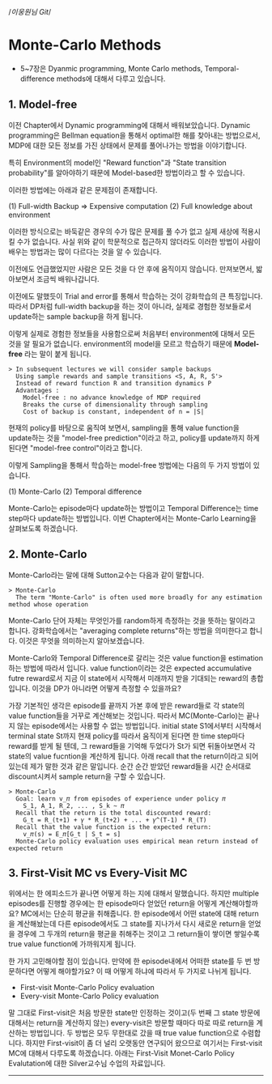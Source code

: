 /*이웅원님 Git*/

# Monte-Carlo Methods

  - 5~7장은 Dyanmic programming, Monte Carlo methods, Temporal-difference methods에 대해서 다루고 있습니다.

## 1. Model-free

  이전 Chapter에서 Dynamic programming에 대해서 배워보았습니다.
  Dynamic programming은 Bellman equation을 통해서 optimal한 해를 찾아내는 방법으로서, MDP에 대한 모든 정보를 가진 상태에서 문제를 풀어나가는 방법을 이야기합니다.

  특히 Environment의 model인 "Reward function"과 "State transition probability"를 알아야하기 때문에 Model-based한 방법이라고 할 수 있습니다.

  이러한 방법에는 아래과 같은 문제점이 존재합니다.

  (1) Full-width Backup => Expensive computation
  (2) Full knowledge about environment

  이러한 방식으로는 바둑같은 경우의 수가 많은 문제를 풀 수가 없고 실제 새상에 적용시킬 수가 없습니다.
  사실 위와 같이 학문적으로 접근하지 않더라도 이러한 방법이 사람이 배우는 방법과는 많이 다르다는 것을 알 수 있습니다.

  이전에도 언급했었지만 사람은 모든 것을 다 안 후에 움직이지 않습니다. 만져보면서, 밟아보면서 조금씩 배워나갑니다.

  이전에도 말했듯이 Trial and error를 통해서 학습하는 것이 강화학습의 큰 특징입니다. 따라서 DP처럼 full-width backup을 하는 것이 아니라, 실제로 경험한 정보들로서 update하는 sample backup을 하게 됩니다.

  이렇게 실제로 경험한 정보들을 사용함으로써 처음부터 environment에 대해서 모든 것을 알 필요가 없습니다. environment의 model을 모르고 학습하기 때문에 __Model-free__ 라는 말이 붙게 됩니다.

    > In subsequent lectures we will consider sample backups
      Using sample rewards and sample transitions <S, A, R, S'>
      Instead of reward function R and transition dynamics P
      Advantages :
        Model-free : no advance knowledge of MDP required
        Breaks the curse of dimensionality through sampling
        Cost of backup is constant, independent of n = |S|


  현재의 policy를 바탕으로 움직여 보면서, sampling을 통해 value function을 update하는 것을 "model-free prediction"이라고 하고, policy를 update까지 하게 된다면 "model-free control"이라고 합니다.

  이렇게 Sampling을 통해서 학습하는 model-free 방법에는 다음의 두 가지 방법이 있습니다.

  (1) Monte-Carlo
  (2) Temporal difference

  Monte-Carlo는 episode마다 update하는 방법이고 Temporal Difference는 time step마다 update하는 방법입니다. 이번 Chapter에서는 Monte-Carlo Learning을 살펴보도록 하겠습니다.

## 2. Monte-Carlo

  Monte-Carlo라는 말에 대해 Sutton교수는 다음과 같이 말합니다.

    > Monte-Carlo
      The term "Monte-Carlo" is often used more broadly for any estimation method whose operation

  Monte-Carlo 단어 자체는 무엇인가를 random하게 측정하는 것을 뜻하는 말이라고 합니다. 강화학습에서는 "averaging complete returns"하는 방법을 의미한다고 합니다. 이것은 무엇을 의미하는지 알아보겠습니다.

  Monte-Carlo와 Temporal Difference로 갈리는 것은 value function을 estimation하는 방법에 따라서 입니다. value function이라는 것은 expected accumulative futre reward로서 지금 이 state에서 시작해서 미래까지 받을 기대되는 reward의 총합입니다. 이것을 DP가 아니라면 어떻게 측정할 수 있을까요?

  가장 기본적인 생각은 episode를 끝까지 가본 후에 받은 reward들로 각 state의 value function들을 거꾸로 계산해보는 것입니다. 따라서 MC(Monte-Carlo)는 끝나지 않는 episode에서는 사용할 수 없는 방법입니다. initial state S1에서부터 시작해서 terminal state St까지 현재 policy를 따라서 움직이게 된다면 한 time step마다 reward를 받게 될 텐데, 그 reward들을 기억해 두었다가 St가 되면 뒤돌아보면서 각 state의 value fucntion을 계산하게 됩니다. 아래 recall that the return이라고 되어있는데 제가 말한 것과 같은 말입니다. 순간 순간 받았던 reward들을 시간 순서대로 discount시켜서 sample return을 구할 수 있습니다.

    > Monte-Carlo
      Goal: learn v_𝜋 from episodes of experience under policy 𝜋
        S_1, A_1, R_2, ... , S_k ~ 𝜋
      Recall that the return is the total discounted reward:
        G_t = R_(t+1) + 𝛾 * R_(t+2) + ... + 𝛾^(T-1) * R_(T)
      Recall that the value function is the expected return:
        v_𝜋(s) = E_𝜋[G_t | S_t = s]
      Monte-Carlo policy evaluation uses empirical mean return instead of expected return

## 3. First-Visit MC vs Every-Visit MC

  위에서는 한 에피소드가 끝나면 어떻게 하는 지에 대해서 말했습니다. 하지만 multiple episodes를 진행할 경우에는 한 episode마다 얻었던 return을 어떻게 계산해야할까요? MC에서는 단순히 평균을 취해줍니다. 한 episode에서 어떤 state에 대해 return을 계산해놨는데 다른 episode에서도 그 state를 지나가서 다시 새로운 return을 얻었을 경우에 그 두개의 return을 평균을 취해주는 것이고 그 return들이 쌓이면 쌓일수록 true value function에 가까워지게 됩니다.

  한 가지 고민해야할 점이 있습니다. 만약에 한 episode내에서 어떠한 state를 두 번 방문하다면 어떻게 해야할가요? 이 때 어떻게 하냐에 따라서 두 가지로 나뉘게 됩니다.

  - First-visit Monte-Carlo Policy evaluation
  - Every-visit Monte-Carlo Policy evaluation

  말 그대로 First-visit은 처음 방문한 state만 인정하는 것이고(두 번째 그 state 방문에 대해서는 return을 계산하지 않는) every-visit은 방문할 때마다 따로 따로 return을 계산하는 방법입니다. 두 방법은 모두 무한대로 갔을 때 true value function으로 수렴합니다. 하지만 First-visit이 좀 더 널리 오랫동안 연구되어 왔으므로 여기서는 First-visit MC에 대해서 다루도록 하겠습니다. 아래는 First-Visit Monet-Carlo Policy Evalutation에 대한 Silver교수님 수업의 자료입니다.

***
